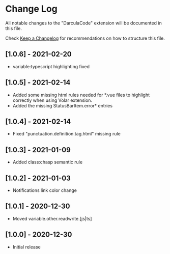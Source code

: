 # Change Log

All notable changes to the "DarculaCode" extension will be documented in this file.

Check [Keep a Changelog](http://keepachangelog.com/) for recommendations on how to structure this file.

## [1.0.6] - 2021-02-20

- variable:typescript highlighting fixed

## [1.0.5] - 2021-02-14

- Added some missing html rules needed for \*.vue files to highlight correctly when using Volar extension.
- Added the missing StatusBarItem.error\* entries

## [1.0.4] - 2021-02-14

- Fixed "punctuation.definition.tag.html" missing rule

## [1.0.3] - 2021-01-09

- Added class:chasp semantic rule

## [1.0.2] - 2021-01-03

- Notifications link color change

## [1.0.1] - 2020-12-30

- Moved variable.other.readwrite.[js|ts]

## [1.0.0] - 2020-12-30

- Initial release
